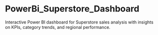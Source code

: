 # PowerBi_Superstore_Dashboard
Interactive Power BI dashboard for Superstore sales analysis with insights on KPIs, category trends, and regional performance.
